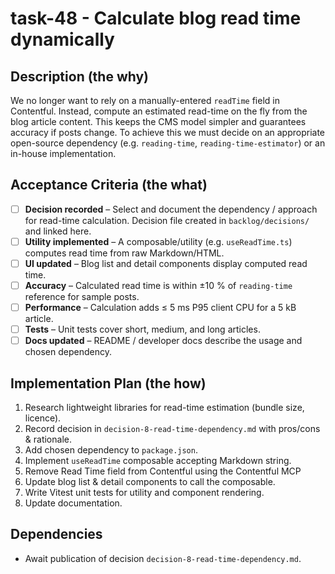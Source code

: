 # task-48 - Calculate blog read time dynamically

## Description (the why)

We no longer want to rely on a manually-entered `readTime` field in Contentful. Instead, compute an estimated read-time on the fly from the blog article content. This keeps the CMS model simpler and guarantees accuracy if posts change. To achieve this we must decide on an appropriate open-source dependency (e.g. `reading-time`, `reading-time-estimator`) or an in-house implementation.

## Acceptance Criteria (the what)

- [ ] **Decision recorded** – Select and document the dependency / approach for read-time calculation.  Decision file created in `backlog/decisions/` and linked here.
- [ ] **Utility implemented** – A composable/utility (e.g. `useReadTime.ts`) computes read time from raw Markdown/HTML.
- [ ] **UI updated** – Blog list and detail components display computed read time.
- [ ] **Accuracy** – Calculated read time is within ±10 % of `reading-time` reference for sample posts.
- [ ] **Performance** – Calculation adds ≤ 5 ms P95 client CPU for a 5 kB article.
- [ ] **Tests** – Unit tests cover short, medium, and long articles.
- [ ] **Docs updated** – README / developer docs describe the usage and chosen dependency.

## Implementation Plan (the how)

1. Research lightweight libraries for read-time estimation (bundle size, licence).
2. Record decision in `decision-8-read-time-dependency.md` with pros/cons & rationale.
3. Add chosen dependency to `package.json`.
4. Implement `useReadTime` composable accepting Markdown string.
5. Remove Read Time field from Contentful using the Contentful MCP
5. Update blog list & detail components to call the composable.
6. Write Vitest unit tests for utility and component rendering.
7. Update documentation.

## Dependencies

- Await publication of decision `decision-8-read-time-dependency.md`.
